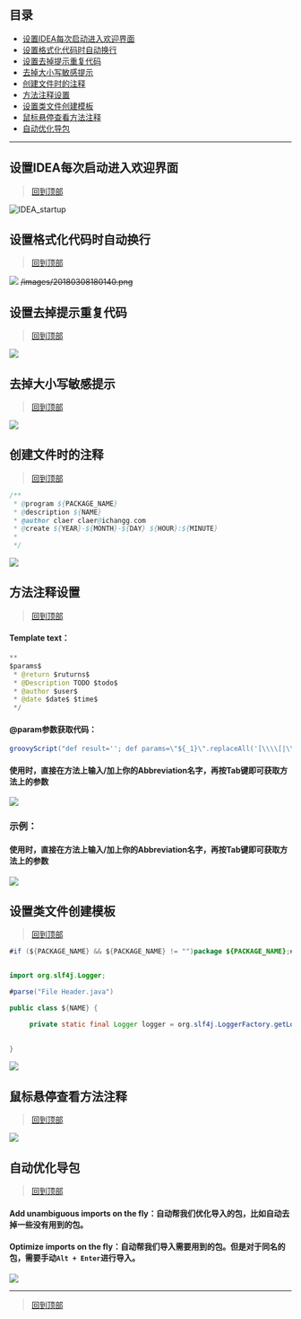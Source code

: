 ## 目录
* [设置IDEA每次启动进入欢迎界面](#设置IDEA每次启动进入欢迎界面)
* [设置格式化代码时自动换行](#设置格式化代码时自动换行)
* [设置去掉提示重复代码](#设置去掉提示重复代码)
* [去掉大小写敏感提示](#去掉大小写敏感提示)
* [创建文件时的注释](#创建文件时的注释)
* [方法注释设置](#方法注释设置)
* [设置类文件创建模板](#设置类文件创建模板)
* [鼠标悬停查看方法注释](#鼠标悬停查看方法注释)
* [自动优化导包](#自动优化导包)
****
## 设置IDEA每次启动进入欢迎界面
> [回到顶部](#readme)

![IDEA_startup](/images/IDEA_startup.png)

## 设置格式化代码时自动换行
> [回到顶部](#readme)

![](/images/Line_breaks%3Dtrue.PNG)
~~/images/20180308180140.png~~

## 设置去掉提示重复代码
> [回到顶部](#readme)

![](/images/20180227175329.png)

## 去掉大小写敏感提示
> [回到顶部](#readme)

![](/images/IDEA%E5%8E%BB%E6%8E%89%E5%A4%A7%E5%B0%8F%E5%86%99%E5%8C%BA%E5%88%86%E6%8F%90%E7%A4%BA.png)

## 创建文件时的注释
> [回到顶部](#readme)

```java
/**
 * @program ${PACKAGE_NAME}
 * @description ${NAME}
 * @author claer claer@ichangg.com
 * @create ${YEAR}-${MONTH}-${DAY} ${HOUR}:${MINUTE}
 *
 */
```
![](/images/IDEA%E8%AE%BE%E7%BD%AE%E5%88%9B%E5%BB%BA%E6%96%87%E4%BB%B6%E6%97%B6%E7%9A%84%E6%B3%A8%E9%87%8A.png)

## 方法注释设置
> [回到顶部](#readme)

#### Template text：
```java
**
$params$
 * @return $ruturns$
 * @Description TODO $todo$ 
 * @author $user$
 * @date $date$ $time$
 */
```
#### @param参数获取代码：
```java
groovyScript("def result=''; def params=\"${_1}\".replaceAll('[\\\\[|\\\\]|\\\\s]', '').split(',').toList(); for(i = 0; i < params.size(); i++) {result+=' * @param ' + params[i]+'\\b'+ ((i < params.size() - 1) ? '\\n	' : '')}; return result", methodParameters())
```
#### 使用时，直接在方法上输入/加上你的Abbreviation名字，再按Tab键即可获取方法上的参数
![](/images/IDEA%E6%96%B9%E6%B3%95%E6%B3%A8%E9%87%8A%E8%AE%BE%E7%BD%AE.png)

### 示例：
#### 使用时，直接在方法上输入/加上你的Abbreviation名字，再按Tab键即可获取方法上的参数
![](/images/idea%E6%96%B9%E6%B3%95%E6%B3%A8%E9%87%8A%E7%A4%BA%E4%BE%8B.png)

## 设置类文件创建模板
> [回到顶部](#readme)

```java
#if (${PACKAGE_NAME} && ${PACKAGE_NAME} != "")package ${PACKAGE_NAME};#end


import org.slf4j.Logger;

#parse("File Header.java")

public class ${NAME} {

     private static final Logger logger = org.slf4j.LoggerFactory.getLogger(${NAME}.class);
     
     
}
```
![](/images/%E8%AE%BE%E7%BD%AE%E7%B1%BB%E6%96%87%E4%BB%B6%E5%88%9B%E5%BB%BA%E6%A8%A1%E6%9D%BF.png)


## 鼠标悬停查看方法注释
> [回到顶部](#readme)

![](/images/IDEA%E9%BC%A0%E6%A0%87%E6%82%AC%E5%81%9C%E6%9F%A5%E7%9C%8B%E6%96%B9%E6%B3%95%E6%B3%A8%E9%87%8A.png)


## 自动优化导包
> [回到顶部](#readme)
#### Add unambiguous imports on the fly：自动帮我们优化导入的包，比如自动去掉一些没有用到的包。 
#### Optimize imports on the fly：自动帮我们导入需要用到的包。但是对于同名的包，需要手动`Alt + Enter`进行导入。
![](/images/IDEA自动优化导包.png)


*******************
> [回到顶部](#readme)
